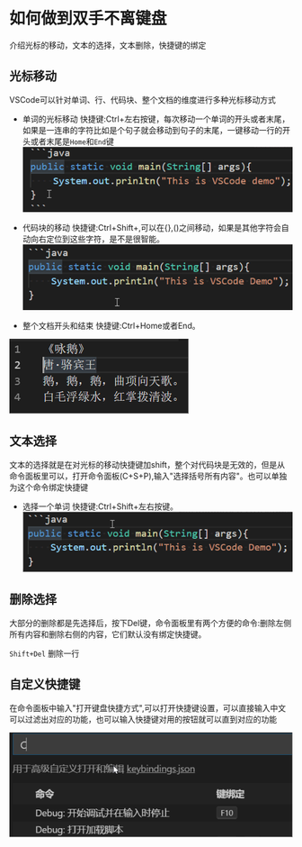 # 如何做到双手不离键盘

介绍光标的移动，文本的选择，文本删除，快捷键的绑定

## 光标移动

VSCode可以针对单词、行、代码块、整个文档的维度进行多种光标移动方式

+ 单词的光标移动
 快捷键:Ctrl+左右按键，每次移动一个单词的开头或者末尾，如果是一连串的字符比如是个句子就会移动到句子的末尾，一键移动一行的开头或者末尾是`Home`和`End`键
 ![moveworkd](imgs/moveword.gif)

+ 代码块的移动
 快捷键:Ctrl+Shift+\,可以在{},()之间移动，如果是其他字符会自动向右定位到这些字符，是不是很智能。
 ![moveworkd](imgs/movecodearea.gif)

+ 整个文档开头和结束
 快捷键:Ctrl+Home或者End。

 ![moveworkd](imgs/movedoc.gif)

## 文本选择

文本的选择就是在对光标的移动快捷键加shift，整个对代码块是无效的，但是从命令面板里可以，打开命令面板(C+S+P),输入"选择括号所有内容"。也可以单独为这个命令绑定快捷键

+ 选择一个单词
 快捷键:Ctrl+Shift+左右按键。
 ![moveworkd](imgs/selectword.gif)

## 删除选择

大部分的删除都是先选择后，按下Del键，命令面板里有两个方便的命令:删除左侧所有内容和删除右侧的内容，它们默认没有绑定快捷键。

`Shift+Del` 删除一行

## 自定义快捷键

在命令面板中输入"打开键盘快捷方式",可以打开快捷键设置，可以直接输入中文可以过滤出对应的功能，也可以输入快捷键对用的按钮就可以直到对应的功能

 ![shortKey1](imgs/shortKey1.gif)